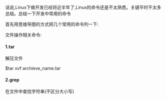 话说,Linux下做开发已经将近半年了,Linux的命令还是不太熟悉。关键平时不太多总结。总结一下开发中常用的命令 

首先用思维导图的方式把几个常用的命令列一下:


文件操作相关命令:


#### 1.tar

解压文件 

$tar xvf archieve_name.tar


#### 2.grep 
在文件中查找字符串(不区分大小写)



